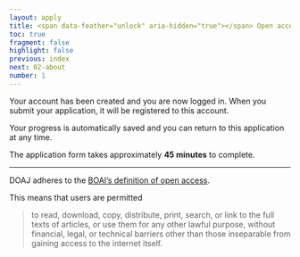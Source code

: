 ```yaml
---
layout: apply
title: <span data-feather="unlock" aria-hidden="true"></span> Open access compliance
toc: true
fragment: false
highlight: false
previous: index
next: 02-about
number: 1
---
```


Your account has been created and you are now logged in. When you submit your application, it will be registered to this account.

Your progress is automatically saved and you can return to this application at any time.

The application form takes approximately **45 minutes** to complete.

---

DOAJ adheres to the [BOAI’s definition of open access](https://legacy.earlham.edu/~peters/fos/boaifaq.htm#openaccess).

This means that users are permitted

> to read, download, copy, distribute, print, search, or link to the full texts of articles, or use them for any other lawful purpose, without financial, legal, or technical barriers other than those inseparable from gaining access to the internet itself.
